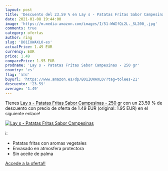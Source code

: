 ```yaml
---
layout: post
title: 'Descuento del 23.59 % en Lay s - Patatas Fritas Sabor Campesinas '
date: 2021-01-08 19:44:00
image: 'https://m.media-amazon.com/images/I/51-WWIfQi2L._SL200_.jpg'
comments: true
category: ofertas
author: ring
slug: 'B01IUWAXL0-es'
actualPrice: 1.49 EUR
currency: EUR
price: 1.49
comparePrice: 1.95 EUR
prodname: 'Lay s - Patatas Fritas Sabor Campesinas - 250 gr'
country: 'es'
flag: '🇪🇸'
buyurl: 'https://www.amazon.es/dp/B01IUWAXL0/?tag=tolees-21'
descuento: '23.59'
average: '1.49'
---
```


Tienes [Lay s - Patatas Fritas Sabor Campesinas - 250 gr](https://www.amazon.es/dp/B01IUWAXL0/?tag=tolees-21) con un 23.59 % de descuento con precio de oferta de 1.49 EUR (original: 1.95 EUR) en el siguiente enlace!

[![Lay s - Patatas Fritas Sabor Campesinas ](https://m.media-amazon.com/images/I/51-WWIfQi2L._SL200_.jpg)](https://www.amazon.es/dp/B01IUWAXL0/?tag=tolees-21)

ℹ️:

- Patatas fritas con aromas vegetales
- Envasado en atmosfera protectora
- Sin aceite de palma

[Accede a la oferta!!](https://www.amazon.es/dp/B01IUWAXL0/?tag=tolees-21)
